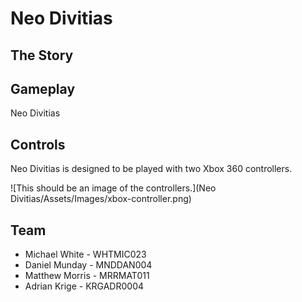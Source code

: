 # Neo Divitias

## The Story


## Gameplay
Neo Divitias 

## Controls
Neo Divitias is designed to be played with two Xbox 360 controllers.

![This should be an image of the controllers.](Neo Divitias/Assets/Images/xbox-controller.png)

## Team

* Michael White     - WHTMIC023
* Daniel Munday     - MNDDAN004
* Matthew Morris    - MRRMAT011
* Adrian Krige      - KRGADR0004
